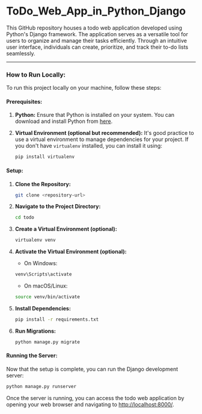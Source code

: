 # ToDo_Web_App_in_Python_Django
This GitHub repository houses a todo web application developed using Python's Django framework. The application serves as a versatile tool for users to organize and manage their tasks efficiently. Through an intuitive user interface, individuals can create, prioritize, and track their to-do lists seamlessly.

---------------------------------
### How to Run Locally:

To run this project locally on your machine, follow these steps:

#### Prerequisites:

1. **Python:** Ensure that Python is installed on your system. You can download and install Python from [here](https://www.python.org/downloads/).

2. **Virtual Environment (optional but recommended):** It's good practice to use a virtual environment to manage dependencies for your project. If you don't have `virtualenv` installed, you can install it using:

    ```bash
    pip install virtualenv
    ```

#### Setup:

1. **Clone the Repository:** 

    ```bash
    git clone <repository-url>
    ```

2. **Navigate to the Project Directory:**

    ```bash
    cd todo
    ```

3. **Create a Virtual Environment (optional):**

    ```bash
    virtualenv venv
    ```

4. **Activate the Virtual Environment (optional):**

    - On Windows:

    ```bash
    venv\Scripts\activate
    ```

    - On macOS/Linux:

    ```bash
    source venv/bin/activate
    ```

5. **Install Dependencies:**

    ```bash
    pip install -r requirements.txt
    ```

6. **Run Migrations:**

    ```bash
    python manage.py migrate
    ```

#### Running the Server:

Now that the setup is complete, you can run the Django development server:

```bash
python manage.py runserver
```

Once the server is running, you can access the todo web application by opening your web browser and navigating to [http://localhost:8000/](http://localhost:8000/).
